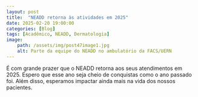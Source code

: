 ```yaml
---
layout: post
title:  "NEADD retorna às atividades em 2025"
date: 2025-02-20 19:00:00
categories: [Blog]
tags: [Acadêmico, NEADD, Dermatologia]
image: 
    path: /assets/img/post47image1.jpg
    alt: Parte da equipe do NEADD no ambulatório da FACS/UERN
---
```


É com grande prazer que o NEADD retorna aos seus atendimentos em 2025. Espero que esse ano seja cheio de conquistas como o ano passado foi. Além disso, esperamos impactar ainda mais na vida dos nossos pacientes.